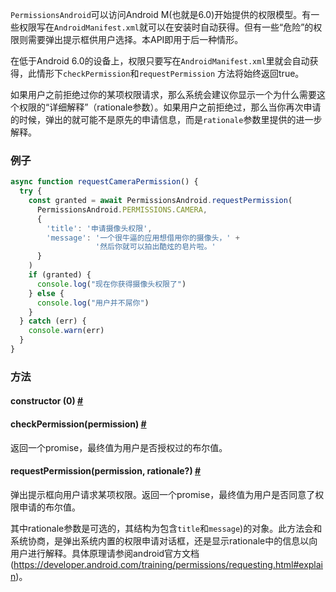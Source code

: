`PermissionsAndroid`可以访问Android M(也就是6.0)开始提供的权限模型。有一些权限写在`AndroidManifest.xml`就可以在安装时自动获得。但有一些“危险”的权限则需要弹出提示框供用户选择。本API即用于后一种情形。

在低于Android 6.0的设备上，权限只要写在`AndroidManifest.xml`里就会自动获得，此情形下`checkPermission`和`requestPermission` 方法将始终返回true。

如果用户之前拒绝过你的某项权限请求，那么系统会建议你显示一个为什么需要这个权限的“详细解释”（rationale参数）。如果用户之前拒绝过，那么当你再次申请的时候，弹出的就可能不是原先的申请信息，而是`rationale`参数里提供的进一步解释。

### 例子

```js
async function requestCameraPermission() {
  try {
    const granted = await PermissionsAndroid.requestPermission(
      PermissionsAndroid.PERMISSIONS.CAMERA,
      {
        'title': '申请摄像头权限',
        'message': '一个很牛逼的应用想借用你的摄像头，' +
                   '然后你就可以拍出酷炫的皂片啦。'
      }
    )
    if (granted) {
      console.log("现在你获得摄像头权限了")
    } else {
      console.log("用户并不屌你")
    }
  } catch (err) {
    console.warn(err)
  }
}
```
### 方法

<div class="props">
    <div class="prop">
        <h4 class="methodTitle">
        <a class="anchor" name="constructor"></a>constructor
        <span class="methodType">(0)</span>
        <a class="hash-link" href="permissionsandroid.html#constructor">#</a>
        </h4>
    </div>
    <div class="prop">
        <h4 class="methodTitle"><a class="anchor" name="checkpermission"></a>checkPermission<span
            class="methodType">(permission)</span>
            <a class="hash-link" href="permissionsandroid.html#checkpermission">#</a>
        </h4>
        <div><p>返回一个promise，最终值为用户是否授权过的布尔值。</p></div>
    </div>
    <div class="prop">
        <h4 class="methodTitle"><a class="anchor" name="requestpermission"></a>requestPermission<span
            class="methodType">(permission, rationale?)</span>
        <a class="hash-link" href="permissionsandroid.html#requestpermission">#</a>
        </h4>
        <div><p>弹出提示框向用户请求某项权限。返回一个promise，最终值为用户是否同意了权限申请的布尔值。</p>
            <p>其中rationale参数是可选的，其结构为包含<code>title</code>和<code>message</code>)的对象。此方法会和系统协商，是弹出系统内置的权限申请对话框，还是显示rationale中的信息以向用户进行解释。具体原理请参阅android官方文档
                (<a href="https://developer.android.com/training/permissions/requesting.html#explain">https://developer.android.com/training/permissions/requesting.html#explain</a>)。</p></div>
    </div>
</div>
